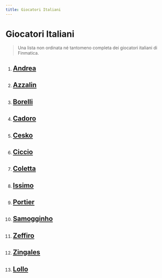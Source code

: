 ```yaml
---
title: Giocatori Italiani
---
```


# Giocatori Italiani

> Una lista non ordinata né tantomeno completa dei giocatori italiani di Finmatica.

1. ## [Andrea](/players/it/andrea)

2. ## [Azzalin](/players/it/azzalin)

3. ## [Borelli](/players/it/borelli)

4. ## [Cadoro](/players/it/cadoro)

5. ## [Cesko](/players/it/cesko)

6. ## [Ciccio](/players/it/ciccio)

7. ## [Coletta](/players/it/coletta)

8. ## [Issimo](/players/it/issimo)

9. ## [Portier](/players/it/portier)

10. ## [Samogginho](/players/it/samogginho)

11. ## [Zeffiro](/players/it/zeffiro)

12. ## [Zingales](/players/it/zingales)

13. ## [Lollo](/players/it/lollo)